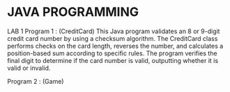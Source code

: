 # JAVA PROGRAMMING

LAB 1
Program 1 : (CreditCard) This Java program validates an 8 or 9-digit credit card number by using a checksum algorithm. The CreditCard class performs checks on the card length, reverses the number, and calculates a position-based sum according to specific rules. The program verifies the final digit to determine if the card number is valid, outputting whether it is valid or invalid.

Program 2 : (Game) 

